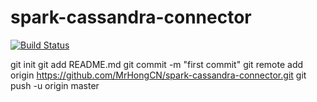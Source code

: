 # spark-cassandra-connector
[![Build Status](https://travis-ci.org/MrHongCN/spark-cassandra-connector.png?branch=master)](https://travis-ci.org/MrHongCN/spark-cassandra-connector)

git init
git add README.md
git commit -m "first commit"
git remote add origin https://github.com/MrHongCN/spark-cassandra-connector.git
git push -u origin master